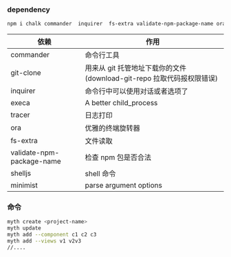 ### dependency

```bash
npm i chalk commander  inquirer  fs-extra validate-npm-package-name ora execa -D
```

| 依赖                      | 作用                                                                  |
| ------------------------- | --------------------------------------------------------------------- |
| commander                 | 命令行工具                                                            |
| git-clone                 | 用来从 git 托管地址下载你的文件(download-git-repo 拉取代码报权限错误) |
| inquirer                  | 命令行中可以使用对话或者选项了                                        |
| execa                     | A better child_process                                                |
| tracer                    | 日志打印                                                              |
| ora                       | 优雅的终端旋转器                                                      |
| fs-extra                  | 文件读取                                                              |
| validate-npm-package-name | 检查 npm 包是否合法                                                   |
| shelljs                   | shell 命令                                                            |
| minimist                  | parse argument options                                                |

### 命令

```bash
myth create <project-name>
myth update
myth add --component c1 c2 c3
myth add --views v1 v2v3
//....
```

